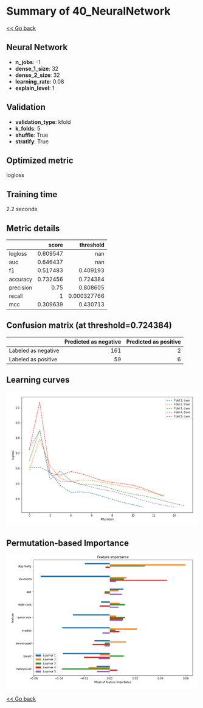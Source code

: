 # Summary of 40_NeuralNetwork

[<< Go back](../README.md)


## Neural Network
- **n_jobs**: -1
- **dense_1_size**: 32
- **dense_2_size**: 32
- **learning_rate**: 0.08
- **explain_level**: 1

## Validation
 - **validation_type**: kfold
 - **k_folds**: 5
 - **shuffle**: True
 - **stratify**: True

## Optimized metric
logloss

## Training time

2.2 seconds

## Metric details
|           |    score |     threshold |
|:----------|---------:|--------------:|
| logloss   | 0.609547 | nan           |
| auc       | 0.646437 | nan           |
| f1        | 0.517483 |   0.409193    |
| accuracy  | 0.732456 |   0.724384    |
| precision | 0.75     |   0.808605    |
| recall    | 1        |   0.000327766 |
| mcc       | 0.309639 |   0.430713    |


## Confusion matrix (at threshold=0.724384)
|                     |   Predicted as negative |   Predicted as positive |
|:--------------------|------------------------:|------------------------:|
| Labeled as negative |                     161 |                       2 |
| Labeled as positive |                      59 |                       6 |

## Learning curves
![Learning curves](learning_curves.png)

## Permutation-based Importance
![Permutation-based Importance](permutation_importance.png)

[<< Go back](../README.md)
